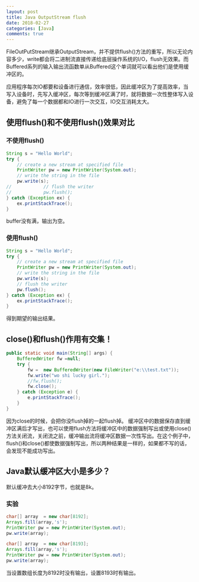 ```yaml
---
layout: post
title: Java OutputStream flush
date: 2018-02-27
categories: [Java]
comments: true
---
```


FileOutPutStream继承OutputStream，并不提供flush()方法的重写，所以无论内容多少，write都会将二进制流直接传递给底层操作系统的I/O，flush无效果。而Buffered系列的输入输出流函数单从Buffered这个单词就可以看出他们是使用缓冲区的。

应用程序每次IO都要和设备进行通信，效率很低，因此缓冲区为了提高效率，当写入设备时，先写入缓冲区，每次等到缓冲区满了时，就将数据一次性整体写入设备，避免了每一个数据都和IO进行一次交互，IO交互消耗太大。

## 使用flush()和不使用flush()效果对比

### 不使用flush()

```Java
String s = "Hello World";
try {
    // create a new stream at specified file
    PrintWriter pw = new PrintWriter(System.out);
    // write the string in the file
    pw.write(s);
//            // flush the writer
//            pw.flush();
} catch (Exception ex) {
    ex.printStackTrace();
}
```

buffer没有满，输出为空。

### 使用flush()

```Java
String s = "Hello World";
try {
    // create a new stream at specified file
    PrintWriter pw = new PrintWriter(System.out);
    // write the string in the file
    pw.write(s);
    // flush the writer
    pw.flush();
} catch (Exception ex) {
    ex.printStackTrace();
}
```

得到期望的输出结果。

## close()和flush()作用有交集！

```Java
public static void main(String[] args) {
    BufferedWriter fw =null;
    try {
        fw =  new BufferedWriter(new FileWriter("e:\\test.txt"));
        fw.write("wo shi lucky girl.");
        //fw.flush();
        fw.close();
    } catch (Exception e) {
        e.printStackTrace();
    }
}
```

因为close的时候，会把你没flush掉的一起flush掉。
缓冲区中的数据保存直到缓冲区满后才写出，也可以使用flush方法将缓冲区中的数据强制写出或使用close()方法关闭流，关闭流之前，缓冲输出流将缓冲区数据一次性写出。在这个例子中，flush()和close()都使数据强制写出，所以两种结果是一样的，如果都不写的话，会发现不能成功写出。

## Java默认缓冲区大小是多少？

默认缓冲去大小8192字节，也就是8k。

### 实验

```Java
char[] array  = new char[8192];
Arrays.fill(array,'s');
PrintWriter pw = new PrintWriter(System.out);
pw.write(array);
```

```Java
char[] array  = new char[8193];
Arrays.fill(array,'s');
PrintWriter pw = new PrintWriter(System.out);
pw.write(array);
```

当设置数组长度为8192时没有输出，设置8193时有输出。
